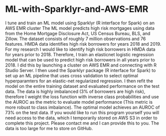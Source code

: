 # ML-with-Sparklyr-and-AWS-EMR
I tune and train an ML model using Sparklyr (R interface for Spark) on an AWS EMR cluster
The ML model predicts high risk mortgages using data from the Home Mortgage Disclosure Act, US Census Bureau, BLS, and Zillow. The dataset consists of roughly 7 million observations and 76 features. HMDA data identifies high risk borrowers for years 2018 and 2019. For my research I would like to identify high risk borrowers in HMDA data for years prior to 2018. Therefore, I train an elasticnet logistic regression model that can be used to predict high risk borrowers in all years prior to 2018. I did this by launching a cluster on AWS EMR and connecting with R Studio Server. I then used the Sparklyr package (R interface for Spark) to set up an ML pipeline that uses cross validation to select optimal hyperparamters for an elastic-net regularized regression. I then refit the model on the entire training dataset and evaluated performance on the test data. The data is highly imbalanced (3% of borrowers are high risk), therefore I weight the loss function with inverse class probabilities and use the AUROC as the metric to evaluate model performance (This metric is more robust to class imbalance). The optimal model achieves an AUROC of 73% on the test data. 
If you would like to run this program yourself you will need access to the data, which I temporarily stored on AWS S3 in order to complete this project. Please contact me and I can provide this to you. The data is too large for me to store on GitHub. 
